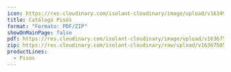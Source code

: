 ```yaml
---
icon: https://res.cloudinary.com/isolant-cloudinary/image/upload/v1634905826/website-2021/downloads/book.svg
title: Catálogo Pisos
format: "Formato: PDF/ZIP"
showOnMainPage: false
pdf: https://res.cloudinary.com/isolant-cloudinary/image/upload/v1636750565/website-2021/downloads/catalogo_pisos.pdf
zip: https://res.cloudinary.com/isolant-cloudinary/raw/upload/v1636750565/website-2021/downloads/catalogo_pisos.zip
productLines:
  - Pisos
---
```

